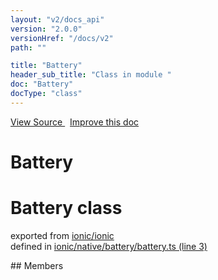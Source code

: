 ```yaml
---
layout: "v2/docs_api"
version: "2.0.0"
versionHref: "/docs/v2"
path: ""

title: "Battery"
header_sub_title: "Class in module "
doc: "Battery"
docType: "class"
---
```



<div class="improve-docs">
  <a href='http://github.com/driftyco/ionic/tree/master/#L'>
    View Source
  </a>
  &nbsp;
  <a href='http://github.com/driftyco/ionic/edit/master/#L'>
    Improve this doc
  </a>
</div>




<h1 class="api-title">

  Battery



</h1>








<h1 class="class export">Battery <span class="type">class</span></h1>
<p class="module">exported from <a href='undefined'>ionic/ionic</a><br/>
defined in <a href="https://github.com/driftyco/ionic2/tree/master/ionic/native/battery/battery.ts#L3-L43">ionic/native/battery/battery.ts (line 3)</a>
</p>
<p></p>
## Members

